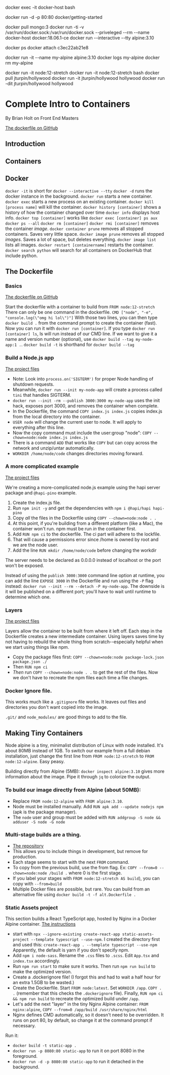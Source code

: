 

docker exec -it docker-host bash

docker run -d -p 80:80 docker/getting-started

docker pull mongo:3
docker run -ti -v /var/run/docker.sock:/var/run/docker.sock --priveleged --rm --name docker-host docker:18.06.1-ce
docker run --interactive --tty alpine:3.10

docker ps
docker attach c3ec22ab21e8

docker run -it --name my-alpine alpine:3.10
docker logs my-alpine
docker rm my-alpine

docker run -it node:12-stretch
docker run -it node:12-stretch bash
docker pull jturpin/hollywood
docker run -it jturpin/hollywood hollywood
docker run -dit jturpin/hollywood hollywood

# Complete Intro to Containers
By Brian Holt on Front End Masters

[The dockerfile on GitHub](https://btholt.github.io/complete-intro-to-containers/)
## Introduction
## Containers
## Docker

`docker -it` is short for `docker --interactive --tty`
`docker -d` runs the docker instance in the background.
`docker run` starts a new container. `docker exec` starts a new process on an existing container.
`docker kill [process name]` will kill the container.
`docker history [container]` shows a history of how the container changed over time
`docker info` displays host info.
`docker top [container]` works like `docker exec [container] ps aux`
`docker ps --all`
`docker rm [container]`
`docker rmi [container]` removes the container *image*.
`docker container prune` removes all stopped containers. Saves very little space.
`docker image prune` removes all stopped *images*. Saves a lot of space, but deletes everything.
`docker image list` lists all images.
`docker restart [containername]` restarts the container.
`docker search python` will search for all containers on DockerHub that include python.

## The Dockerfile

### Basics
[The dockerfile on GitHub](https://btholt.github.io/complete-intro-to-containers/dockerfile)

Start the dockerfile with a container to build from
`FROM node:12-stretch`
There can only be one command in the dockerfile.
`CMD ["node", "-e", "console.log(\"omg hi lol\")"]`
With those two lines, you can then type `docker build .` from the command prompt to create the container (fast).
Now you can run it with `docker run [container]`. If you type `docker run [container] ls`, ls will run instead of our CMD line.
If we want to give it a name and version number (optional), use `docker build --tag my-node-app:1 .`.
`docker build -t` is shorthand for `docker build --tag`

### Build a Node.js app
[The project files](https://btholt.github.io/complete-intro-to-containers/build-a-nodejs-app)

* Note: Look into `process.on('SIGTERM')` for proper Node handling of shutdown requests.
* Meanwhile, `docker run --init my-node-app` will create a process called `tini` that handles SIGTERM.
* `docker run --init -rm --publish 3000:3000 my-node-app` uses the init hack, exposes port 3000, and removes the container when complete.
* In the Dockerfile, the command `COPY index.js index.js` copies index.js from the local directory into the container.
* `USER node` will change the current user to node. It will apply to everything after this line.
* Now the copy command must include the user:group "node": `COPY --chown=node:node index.js index.js`
* There is a command `ADD` that works like `COPY` but can copy across the network and unzip/untar automatically.
* `WORKDIR /home/node/code` changes directories moving forward.

### A more complicated example
[The project files](https://btholt.github.io/complete-intro-to-containers/more-complicated-nodejs-app)

We're creating a more-complicated node.js example using the hapi server package and `@hapi-pino` example.

1. Create the index.js file.
2. Run `npm init -y` and get the dependencies with `npm i @hapi/hapi hapi-pino`
3. Copy *all* the files in the Dockerfile using `COPY --chown=node:node . .`
4. At this point, if you're building from a different platform (like a Mac), the container won't run. npm must be run *in* the container first.
5. Add `RUN npm ci` to the dockerfile. The ci part will adhere to the lockfile.
6. That will cause a permissions error since /home is owned by root and we are the node user.
7. Add the line `RUN mkdir /home/node/code` before changing the workdir

The server needs to be declared as 0.0.0.0 instead of localhost or the port won't be exposed.

Instead of using the `publish 3000:3000` command line option at runtime, you can add the line `EXPOSE 3000` in the Dockerfile and run using the `-P` flag instead: `docker run --init --rm --detach -P my-node-app`. The downside is it will be published on a different port; you'll have to wait until runtime to determine which one.

### Layers
[The project files](https://btholt.github.io/complete-intro-to-containers/layers)

Layers allow the container to be built from where it left off. Each step in the Dockerfile creates a new intermediate container. Using layers saves time by not having to rebuild the whole thing from scratch--especially helpful when we start using things like npm.

* Copy the package files first: `COPY --chown=node:node package-lock.json package.json ./`
* Then `RUN npm ci`
* *Then* run `COPY --chown=node:node . .` to get the rest of the files. Now we don't have to recreate the npm files each time a file changes.

### Docker Ignore file.
This works much like a `.gitignore` file works. It leaves out files and directories you don't want copied into the image.

`.git/` and `node_modules/` are good things to add to the file.

## Making Tiny Containers
Node alpine is a tiny, minimalist distribution of Linux with node installed. It's about 80MB instead of 1GB. To switch our example from a full debian installation, just change the first line from `FROM node:12-stretch` to `FROM node:12-alpine`. Easy peasy.

Building directly from Alpine (5MB):
`docker inspect alpine:3.10` gives more information about the image. Pipe it through `jq` to colorize the output.

### To build our image directly from Alpine (about 50MB):
* Replace `FROM node:12-alpine` with `FROM alpine:3.10`.
* Node must be installed manually. Add `RUN apk add --update nodejs npm` (apk is the package manager).
* The `node` user and group must be added with `RUN addgroup -S node && adduser -S node -G node`

### Multi-stage builds are a thing.
* [The repository](https://btholt.github.io/complete-intro-to-containers/multi-stage-builds)
* This allows you to include things in development, but remove for production.
* Each stage seems to start with the next `FROM` command.
* To copy from the previous build, use the from flag. Ex: `COPY --from=0 --chown=node:node /build .` where 0 is the first stage.
* If you label your stages with `FROM node:12-stretch AS build`), you can copy with `--from=build`
* Multiple Docker files are possible, but rare. You can build from an alternative file using `docker build -t -f alt.Dockerfile .`

### Static Assets project
This section builds a React TypeScript app, hosted by Nginx in a Docker Alpine container.
[The instructions](https://btholt.github.io/complete-intro-to-containers/static-assets-project)

* start with `npx --ignore-existing create-react-app static-assets-project --template typescript --use-npm`. I created the directory first and used this: `create-react-app . --template typescript --use-npm` Apparently, the default is yarn if you don't specify npm.
* Add `npm i node-sass`. Rename the `.css` files to `.scss`. Edit `App.tsx` and `index.tsx` accordingly.
* Run `npm run start` to make sure it works. Then run `npm run build` to make the optimized version.
* Create a .dockerignore file! (I forgot this and had to wait a half hour for an extra 1.5GB to be wasted.)
* Create the Dockerfile. Start `FROM node:latest`. Set `WORKDIR /app`. `COPY . .` (remember that this checks the `.dockerignore` file). Finally, `RUN npm ci && npm run build` to recreate the optimized build under `/app`.
* Let's add the next "layer" in the tiny Nginx Alpine container: `FROM nginx:alpine`, `COPY --from=0 /app/build /usr/share/nginx/html`
* Nginx defines CMD automatically, so it doesn't need to be overridden. It runs on port 80, by default, so change it at the command prompt if necessary.

Run it:
* `docker build -t static-app .`
* `docker run -p 8080:80 static-app` to run it on port 8080 in the foreground.
* `docker run -d -p 8080:80 static-app` to run it detached in the background.

